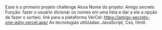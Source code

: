 Esse é o primeiro projeto challenge Alura
Nome do projeto: Amigo secreto
Função: fazer o usuário dicionar os nomes em uma lista e dar a ele a opção de fazer o sorteio.
link para a plataforma VerCel: https://amigo-secreto-one-ashy.vercel.app/
As tecnologias utilizadas: JavaScript, Css, htmll.
